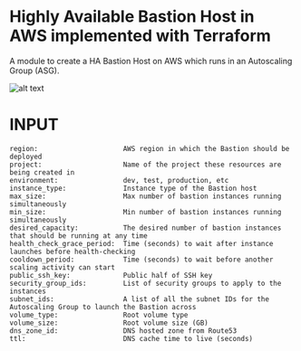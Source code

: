 # Highly Available Bastion Host in AWS implemented with Terraform

A module to create a HA Bastion Host on AWS which runs in an Autoscaling Group (ASG).  

![alt text](https://docs.aws.amazon.com/quickstart/latest/linux-bastion/images/linux-bastion-hosts-on-aws-architecture.png)


# INPUT
```
region:                     AWS region in which the Bastion should be deployed
project:                    Name of the project these resources are being created in
environment:                dev, test, production, etc
instance_type:              Instance type of the Bastion host
max_size:                   Max number of bastion instances running simultaneously
min_size:                   Min number of bastion instances running simultaneously
desired_capacity:           The desired number of bastion instances that should be running at any time
health_check_grace_period:  Time (seconds) to wait after instance launches before health-checking
cooldown_period:            Time (seconds) to wait before another scaling activity can start
public_ssh_key:             Public half of SSH key
security_group_ids:         List of security groups to apply to the instances
subnet_ids:                 A list of all the subnet IDs for the Autoscaling Group to launch the Bastion across
volume_type:                Root volume type
volume_size:                Root volume size (GB)
dns_zone_id:                DNS hosted zone from Route53
ttl:                        DNS cache time to live (seconds)
```
